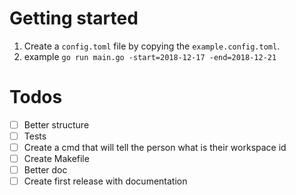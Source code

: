 # Getting started

1. Create a `config.toml` file by copying the `example.config.toml`.
2. example `go run main.go -start=2018-12-17 -end=2018-12-21`

# Todos

- [ ] Better structure
- [ ] Tests
- [ ] Create a cmd that will tell the person what is their workspace id
- [ ] Create Makefile
- [ ] Better doc
- [ ] Create first release with documentation
